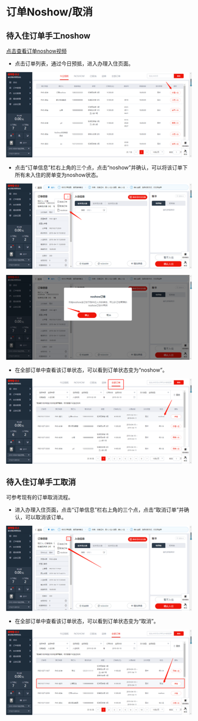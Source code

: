 # 订单Noshow/取消

## 待入住订单手工noshow

[点击查看订单noshow视频](http://crs-pms-vidio.oss-cn-beijing.aliyuncs.com/%E5%A4%9C%E5%AE%A1-%E6%95%B4%E5%8D%95noshow.mp4)

* 点击订单列表，通过今日预抵，进入办理入住页面。

![](../../.gitbook/assets/image%20%28334%29.png)

* 点击“订单信息”栏右上角的三个点，点击“noshow”并确认，可以将该订单下所有未入住的房单变为noshow状态。

![](../../.gitbook/assets/image%20%28418%29.png)

![](../../.gitbook/assets/image%20%28653%29.png)

* 在全部订单中查看该订单状态，可以看到订单状态变为“noshow”。

![](../../.gitbook/assets/image%20%28131%29.png)

## 待入住订单手工取消

可参考现有的订单取消流程。

* 进入办理入住页面，点击“订单信息”栏右上角的三个点，点击“取消订单”并确认，可以取消该订单。

![](../../.gitbook/assets/image%20%28351%29.png)

* 在全部订单中查看该订单状态，可以看到订单状态变为“取消”。

![](../../.gitbook/assets/image%20%28268%29.png)

### 

